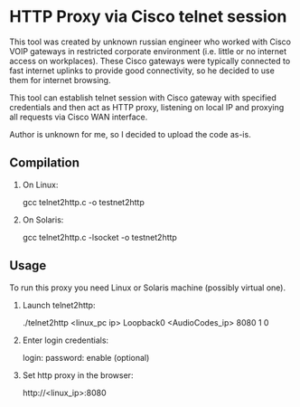 HTTP Proxy via Cisco telnet session
===================================

This tool was created by unknown russian engineer who worked with Cisco VOIP gateways in restricted
corporate environment (i.e. little or no internet access on workplaces). These Cisco gateways were
typically connected to fast internet uplinks to provide good connectivity, so he decided to use them
for internet browsing.

This tool can establish telnet session with Cisco gateway with specified credentials and then act as
HTTP proxy, listening on local IP and proxying all requests via Cisco WAN interface.

Author is unknown for me, so I decided to upload the code as-is.

Compilation
-----------

1. On Linux:

    gcc telnet2http.c -o testnet2http

2. On Solaris:

    gcc telnet2http.c -lsocket -o testnet2http


Usage
-----

To run this proxy you need Linux or Solaris machine (possibly virtual one).

1. Launch telnet2http:

    ./telnet2http <linux_pc ip> <cisco ip> Loopback0 <AudioCodes_ip> 8080 1 0

2. Enter login credentials:

    login:
    password:
    enable (optional)

3. Set http proxy in the browser:

    http://<linux_ip>:8080

